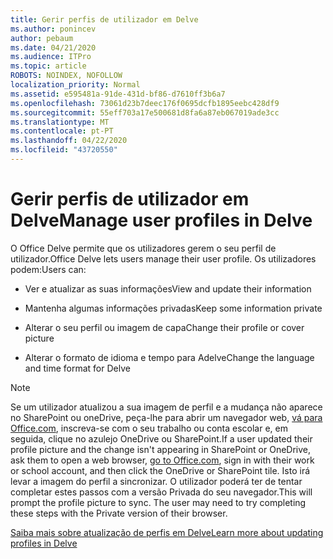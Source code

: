 ```yaml
---
title: Gerir perfis de utilizador em Delve
ms.author: ponincev
author: pebaum
ms.date: 04/21/2020
ms.audience: ITPro
ms.topic: article
ROBOTS: NOINDEX, NOFOLLOW
localization_priority: Normal
ms.assetid: e595481a-91de-431d-bf86-d7610ff3b6a7
ms.openlocfilehash: 73061d23b7deec176f0695dcfb1895eebc428df9
ms.sourcegitcommit: 55eff703a17e500681d8fa6a87eb067019ade3cc
ms.translationtype: MT
ms.contentlocale: pt-PT
ms.lasthandoff: 04/22/2020
ms.locfileid: "43720550"
---
```

# <a name="manage-user-profiles-in-delve"></a><span data-ttu-id="73c13-102">Gerir perfis de utilizador em Delve</span><span class="sxs-lookup"><span data-stu-id="73c13-102">Manage user profiles in Delve</span></span>

<span data-ttu-id="73c13-103">O Office Delve permite que os utilizadores gerem o seu perfil de utilizador.</span><span class="sxs-lookup"><span data-stu-id="73c13-103">Office Delve lets users manage their user profile.</span></span> <span data-ttu-id="73c13-104">Os utilizadores podem:</span><span class="sxs-lookup"><span data-stu-id="73c13-104">Users can:</span></span>
  
- <span data-ttu-id="73c13-105">Ver e atualizar as suas informações</span><span class="sxs-lookup"><span data-stu-id="73c13-105">View and update their information</span></span>
    
- <span data-ttu-id="73c13-106">Mantenha algumas informações privadas</span><span class="sxs-lookup"><span data-stu-id="73c13-106">Keep some information private</span></span>
    
- <span data-ttu-id="73c13-107">Alterar o seu perfil ou imagem de capa</span><span class="sxs-lookup"><span data-stu-id="73c13-107">Change their profile or cover picture</span></span>
    
- <span data-ttu-id="73c13-108">Alterar o formato de idioma e tempo para Adelve</span><span class="sxs-lookup"><span data-stu-id="73c13-108">Change the language and time format for Delve</span></span>
    
> [!NOTE]
> <span data-ttu-id="73c13-109">Se um utilizador atualizou a sua imagem de perfil e a mudança não aparece no SharePoint ou oneDrive, peça-lhe para abrir um navegador web, [vá para Office.com](https://www.office.com), inscreva-se com o seu trabalho ou conta escolar e, em seguida, clique no azulejo OneDrive ou SharePoint.</span><span class="sxs-lookup"><span data-stu-id="73c13-109">If a user updated their profile picture and the change isn't appearing in SharePoint or OneDrive, ask them to open a web browser, [go to Office.com](https://www.office.com), sign in with their work or school account, and then click the OneDrive or SharePoint tile.</span></span> <span data-ttu-id="73c13-110">Isto irá levar a imagem do perfil a sincronizar. O utilizador poderá ter de tentar completar estes passos com a versão Privada do seu navegador.</span><span class="sxs-lookup"><span data-stu-id="73c13-110">This will prompt the profile picture to sync. The user may need to try completing these steps with the Private version of their browser.</span></span> 
  
[<span data-ttu-id="73c13-111">Saiba mais sobre atualização de perfis em Delve</span><span class="sxs-lookup"><span data-stu-id="73c13-111">Learn more about updating profiles in Delve</span></span>](https://go.microsoft.com/fwlink/?linkid=735070)
  


